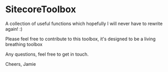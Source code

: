 # SitecoreToolbox
A collection of useful functions which hopefully I will never have to rewrite again! :)

Please feel free to contribute to this toolbox, it's designed to be a living breathing toolbox

Any questions, feel free to get in touch.

Cheers,
Jamie
